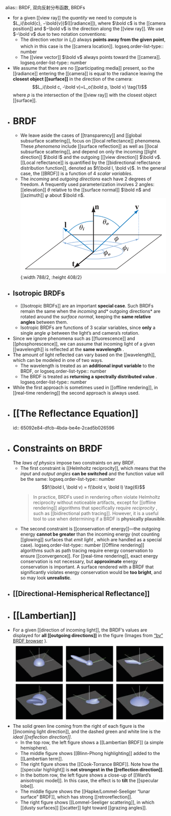 alias:: BRDF, 双向反射分布函数, BRDFs

- for a given [[view ray]] the *quantity* we need to compute is $L_i(\bold{c}, −\bold{v})$([[radiance]]), where $\bold c$ is the [[camera position]] and $−\bold v$ is the direction along the [[view ray]].
  We use $−\bold v$ due to two notation conventions:
	- The direction vector in $L_i()$ always **points away from the given point**, which in this case is the [[camera location]].
	  logseq.order-list-type:: number
	- The [[view vector]] $\bold v$ always points toward the [[camera]].
	  logseq.order-list-type:: number
- We assume that there are no [[participating media]] present, so the [[radiance]] entering the [[camera]] is equal to the radiance leaving the **closest object [[surface]]** in the direction of the camera:
  $$L_i(\bold c, -\bold v)=L_o(\bold p, \bold v) \tag{1}$$
  where $p$ is the intersection of the [[view ray]] with the closest object [[surface]].
- # BRDF
	- We leave aside the cases of [[transparency]] and [[global subsurface scattering]], focus on [[local reflectance]] phenomena. These *phenomena* include [[surface reflection]] as well as [[local subsurface scattering]], and depend on only the incoming [[light direction]] $\bold l$ and the outgoing [[]view direction]] $\bold v$.
	  [[Local reflectance]] is quantified by the [[bidirectional reflectance distribution function]], denoted as $f(\bold l, \bold v)$. In the general case, the [[BRDF]] is a function of $4$ *scalar variables*.
	- The *incoming* and *outgoing directions* each have $2$ degrees of freedom. A frequently used parameterization involves $2$ angles: [[elevation]] $θ$ relative to the [[surface normal]] $\bold n$ and [[azimuth]] $φ$ about $\bold n$.
	  ![image.png](../assets/image_1695100490308_0.png){:width 788/2, :height 408/2}
- ## Isotropic BRDFs
	- [[Isotropic BRDFs]] are an important **special case**. Such BRDFs remain the same when the *incoming* and* outgoing directions* are rotated around the *surface normal*, keeping the **same relative angles** between them.
	- Isotropic BRDFs are functions of $3$ scalar variables, since **only** a single angle $φ$ between the light’s and camera’s rotation.
- Since we ignore phenomena such as [[fluorescence]] and [[phosphorescence]], we can
  assume that incoming light of a given [[wavelength]] is reflected at the **same wavelength** .
- The amount of light reflected can vary based on the [[wavelength]], which can be modeled in one of two ways.
	- The wavelength is treated as an **additional input variable** to the BRDF, or 
	  logseq.order-list-type:: number
	- The BRDF is treated as **returning a spectrally distributed value** .
	  logseq.order-list-type:: number
- While the first approach is sometimes used in [[offline rendering]], in [[real-time
  rendering]] the second approach is always used.
- # [[The Reflectance Equation]]
  id:: 65092e84-dfcb-4bda-be4e-2cad5b026596
- # Constraints on BRDF
  The *laws of physics* impose two constraints on any BRDF.
	- The first constraint is [[Helmholtz reciprocity]], which means that the *input* and *output angles* **can be switched** and the function value will be the same:
	  logseq.order-list-type:: number
	  $$f(\bold l, \bold v) = f(\bold v, \bold l) \tag{6}$$
	  > In practice, BRDFs used in rendering often violate Helmholtz reciprocity without
	  noticeable artifacts, except for [[offline rendering]] algorithms that specifically require *reciprocity* , such as [[bidirectional path tracing]]. However, it is a useful tool to use when determining if a BRDF is **physically plausible**.
	- The second constraint is [[conservation of energy]]—the outgoing energy **cannot be greater** than the incoming energy (not counting [[glowing]] surfaces that *emit light* , which are handled as a special case). 
	  logseq.order-list-type:: number
	  [[Offline rendering]] algorithms such as path tracing require energy conservation to ensure [[convergence]].
	  For [[real-time rendering]], exact energy conservation is not necessary, but **approximate** energy conservation is important. A surface rendered with a BRDF that significantly violates energy conservation would be **too bright**, and so may look **unrealistic**.
- ## [[Directional-Hemispherical Reflectance]]
- # [[Lambertian]]
- For a given [[direction of incoming light]], the BRDF’s values are displayed for **all [[outgoing directions]]** in the figure (Images from [“bv” BRDF browser](http://graphics.stanford.edu/~smr/brdf/bv/) ).
  ![image.png](../assets/image_1695118072611_0.png)
- The solid green line coming from the right of each figure is the
  [[incoming light direction]], and the dashed green and white line is the *ideal [[reflection direction]]*.
	- In the top row, the left figure shows a [[Lambertian BRDF]] (a simple hemisphere).
	- The middle figure shows [[Blinn-Phong highlighting]] added to the [[Lambertian term]].
	- The right figure shows the [[Cook-Torrance BRDF]]. Note how the [[specular highlight]] is **not strongest in the [[reflection direction]]**.
	- In the bottom row, the left figure shows a close-up of [[Ward’s anisotropic model]]. In this case, the effect is to **tilt** the [[specular lobe]].
	- The middle figure shows the [[Hapke/Lommel-Seeliger “lunar surface”
	  BRDF]], which has strong [[retroreflection]].
	- The right figure shows [[Lommel-Seeliger scattering]], in which [[dusty surfaces]] [[scatter]] light toward [[grazing angles]].